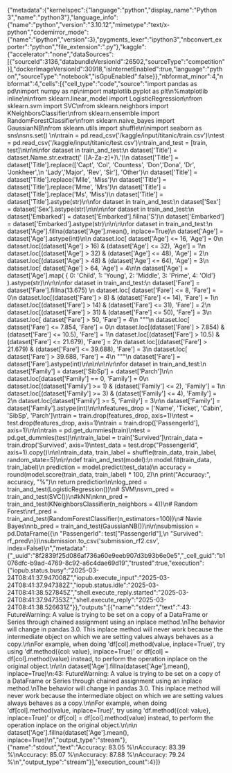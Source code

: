 {"metadata":{"kernelspec":{"language":"python","display_name":"Python 3","name":"python3"},"language_info":{"name":"python","version":"3.10.12","mimetype":"text/x-python","codemirror_mode":{"name":"ipython","version":3},"pygments_lexer":"ipython3","nbconvert_exporter":"python","file_extension":".py"},"kaggle":{"accelerator":"none","dataSources":[{"sourceId":3136,"databundleVersionId":26502,"sourceType":"competition"}],"dockerImageVersionId":30918,"isInternetEnabled":true,"language":"python","sourceType":"notebook","isGpuEnabled":false}},"nbformat_minor":4,"nbformat":4,"cells":[{"cell_type":"code","source":"import pandas as pd\nimport numpy as np\nimport matplotlib.pyplot as plt\n%matplotlib inline\n\nfrom sklearn.linear_model import LogisticRegression\nfrom sklearn.svm import SVC\nfrom sklearn.neighbors import KNeighborsClassifier\nfrom sklearn.ensemble import RandomForestClassifier\nfrom sklearn.naive_bayes import GaussianNB\nfrom sklearn.utils import shuffle\n\nimport seaborn as sns\nsns.set() \n\ntrain = pd.read_csv('/kaggle/input/titanic/train.csv')\ntest = pd.read_csv('/kaggle/input/titanic/test.csv')\ntrain_and_test = [train, test]\n\n\n\nfor dataset in train_and_test:\n    dataset['Title'] = dataset.Name.str.extract(' ([A-Za-z]+)\\.')\n    dataset['Title'] = dataset['Title'].replace(['Capt', 'Col', 'Countess', 'Don','Dona', 'Dr', 'Jonkheer',\n                                                 'Lady','Major', 'Rev', 'Sir'], 'Other')\n    dataset['Title'] = dataset['Title'].replace('Mlle', 'Miss')\n    dataset['Title'] = dataset['Title'].replace('Mme', 'Mrs')\n    dataset['Title'] = dataset['Title'].replace('Ms', 'Miss')\n    dataset['Title'] = dataset['Title'].astype(str)\n\nfor dataset in train_and_test:\n    dataset['Sex'] = dataset['Sex'].astype(str)\n\n\n\nfor dataset in train_and_test:\n    dataset['Embarked'] = dataset['Embarked'].fillna('S')\n    dataset['Embarked'] = dataset['Embarked'].astype(str)\n\n\n\nfor dataset in train_and_test:\n    dataset['Age'].fillna(dataset['Age'].mean(), inplace=True)\n    dataset['Age'] = dataset['Age'].astype(int)\n\n    dataset.loc[ dataset['Age'] <= 16, 'Age'] = 0\n    dataset.loc[(dataset['Age'] > 16) & (dataset['Age'] <= 32), 'Age'] = 1\n    dataset.loc[(dataset['Age'] > 32) & (dataset['Age'] <= 48), 'Age'] = 2\n    dataset.loc[(dataset['Age'] > 48) & (dataset['Age'] <= 64), 'Age'] = 3\n    dataset.loc[ dataset['Age'] > 64, 'Age'] = 4\n\n    dataset['Age'] = dataset['Age'].map( { 0: 'Child',  1: 'Young', 2: 'Middle', 3: 'Prime', 4: 'Old'} ).astype(str)\n\n\n\nfor dataset in train_and_test:\n    dataset['Fare'] = dataset['Fare'].fillna(13.675) \n    dataset.loc[ dataset['Fare'] <= 8, 'Fare'] = 0\n    dataset.loc[(dataset['Fare'] > 8) & (dataset['Fare'] <= 14), 'Fare'] = 1\n    dataset.loc[(dataset['Fare'] > 14) & (dataset['Fare'] <= 31), 'Fare'] = 2\n    dataset.loc[(dataset['Fare'] > 31) & (dataset['Fare'] <= 50), 'Fare'] = 3\n    dataset.loc[ dataset['Fare'] > 50, 'Fare'] = 4\n    \"\"\"\n    dataset.loc[ dataset['Fare'] <= 7.854, 'Fare'] = 0\n    dataset.loc[(dataset['Fare'] > 7.854) & (dataset['Fare'] <= 10.5), 'Fare'] = 1\n    dataset.loc[(dataset['Fare'] > 10.5) & (dataset['Fare'] <= 21.679), 'Fare']   = 2\n    dataset.loc[(dataset['Fare'] > 21.679) & (dataset['Fare'] <= 39.688), 'Fare']   = 3\n    dataset.loc[ dataset['Fare'] > 39.688, 'Fare'] = 4\n    \"\"\"\n    dataset['Fare'] = dataset['Fare'].astype(int)\n\n\n\n\n\n\nfor dataset in train_and_test:\n    dataset['Family'] = dataset['SibSp'] + dataset['Parch']\n\n    dataset.loc[dataset['Family'] == 0, 'Family'] = 0\n    dataset.loc[(dataset['Family'] >= 1) & (dataset['Family'] <= 2), 'Family'] = 1\n    dataset.loc[(dataset['Family'] >= 3) & (dataset['Family'] <= 4), 'Family'] = 2\n    dataset.loc[dataset['Family'] >= 5, 'Family'] = 3\n\n    dataset['Family'] = dataset['Family'].astype(int)\n\n\nfeatures_drop = ['Name', 'Ticket', 'Cabin', 'SibSp', 'Parch']\ntrain = train.drop(features_drop, axis=1)\ntest = test.drop(features_drop, axis=1)\ntrain = train.drop(['PassengerId'], axis=1)\n\n\ntrain = pd.get_dummies(train)\ntest = pd.get_dummies(test)\n\ntrain_label = train['Survived']\ntrain_data = train.drop('Survived', axis=1)\ntest_data = test.drop(\"PassengerId\", axis=1).copy()\n\n\ntrain_data, train_label = shuffle(train_data, train_label, random_state=5)\n\n\ndef train_and_test(model):\n    model.fit(train_data, train_label)\n    prediction = model.predict(test_data)\n    accuracy = round(model.score(train_data, train_label) * 100, 2)\n    print(\"Accuracy:\", accuracy, \"%\")\n    return prediction\n\nlog_pred = train_and_test(LogisticRegression())\n# SVM\nsvm_pred = train_and_test(SVC())\n#kNN\nknn_pred = train_and_test(KNeighborsClassifier(n_neighbors = 4))\n# Random Forest\nrf_pred = train_and_test(RandomForestClassifier(n_estimators=100))\n# Navie Bayes\nnb_pred = train_and_test(GaussianNB())\n\n\nsubmission = pd.DataFrame({\n    \"PassengerId\": test[\"PassengerId\"],\n    \"Survived\": rf_pred\n})\nsubmission.to_csv('submission_rf2.csv', index=False)\n","metadata":{"_uuid":"8f2839f25d086af736a60e9eeb907d3b93b6e0e5","_cell_guid":"b1076dfc-b9ad-4769-8c92-a6c4dae69d19","trusted":true,"execution":{"iopub.status.busy":"2025-03-24T08:41:37.947008Z","iopub.execute_input":"2025-03-24T08:41:37.947382Z","iopub.status.idle":"2025-03-24T08:41:38.527845Z","shell.execute_reply.started":"2025-03-24T08:41:37.947353Z","shell.execute_reply":"2025-03-24T08:41:38.526631Z"}},"outputs":[{"name":"stderr","text":"<ipython-input-4-108e368d8cab>:43: FutureWarning: A value is trying to be set on a copy of a DataFrame or Series through chained assignment using an inplace method.\nThe behavior will change in pandas 3.0. This inplace method will never work because the intermediate object on which we are setting values always behaves as a copy.\n\nFor example, when doing 'df[col].method(value, inplace=True)', try using 'df.method({col: value}, inplace=True)' or df[col] = df[col].method(value) instead, to perform the operation inplace on the original object.\n\n\n  dataset['Age'].fillna(dataset['Age'].mean(), inplace=True)\n<ipython-input-4-108e368d8cab>:43: FutureWarning: A value is trying to be set on a copy of a DataFrame or Series through chained assignment using an inplace method.\nThe behavior will change in pandas 3.0. This inplace method will never work because the intermediate object on which we are setting values always behaves as a copy.\n\nFor example, when doing 'df[col].method(value, inplace=True)', try using 'df.method({col: value}, inplace=True)' or df[col] = df[col].method(value) instead, to perform the operation inplace on the original object.\n\n\n  dataset['Age'].fillna(dataset['Age'].mean(), inplace=True)\n","output_type":"stream"},{"name":"stdout","text":"Accuracy: 83.05 %\nAccuracy: 83.39 %\nAccuracy: 85.07 %\nAccuracy: 87.88 %\nAccuracy: 79.24 %\n","output_type":"stream"}],"execution_count":4}]}
